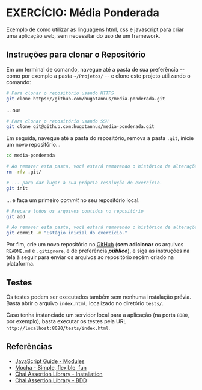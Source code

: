 # EXERCÍCIO: Média Ponderada

Exemplo de como utilizar as linguagens html, css e javascript para criar uma
aplicação web, sem necessitar do uso de um framework.

## Instruções para **clonar** o Repositório

Em um terminal de comando, navegue até a pasta de sua preferência -- como por exemplo a pasta `~/Projetos/` -- e clone este projeto utilizando o comando:

```bash
# Para clonar o repositório usando HTTPS
git clone https://github.com/hugotannus/media-ponderada.git
```

... ou:

```bash
# Para clonar o repositório usando SSH
git clone git@github.com:hugotannus/media-ponderada.git
```

Em seguida, navegue até a pasta do repositório, remova a pasta `.git`, inicie um novo repositório...

```bash
cd media-ponderada

# Ao remover esta pasta, você estará removendo o histórico de alterações do exercício...
rm -rfv .git/

# ... para dar lugar à sua própria resolução do exercício.
git init
```

... e faça um primeiro *commit* no seu repositório local.

```bash
# Prepara todos os arquivos contidos no repositório
git add .

# Ao remover esta pasta, você estará removendo o histórico de alterações do exercício...
git commit -m "Estágio inicial do exercício."
```

Por fim, crie um novo repositório no [GitHub](https://github.com) (**sem adicionar** os arquivos `README.md` e `.gitignore`, e de preferência ***público***), e siga as instruções na tela à seguir para enviar os arquivos ao repositório recém criado na plataforma.

## Testes

Os testes podem ser executados também sem nenhuma instalação prévia. Basta abrir o arquivo `index.html`, localizado no diretório `tests/`.

Caso tenha instanciado um servidor local para a aplicação (na porta `8080`, por exemplo), basta executar os testes pela URL `http://localhost:8080/tests/index.html`.

## Referências

- [JavaScript Guide - Modules](https://developer.mozilla.org/en-US/docs/Web/JavaScript/Guide/Modules)
- [Mocha - Simple, flexible, fun](https://mochajs.org/)
- [Chai Assertion Library - Installation](https://www.chaijs.com/guide/installation/#browser)
- [Chai Assertion Library - BDD](https://www.chaijs.com/api/bdd/#method_eql)

